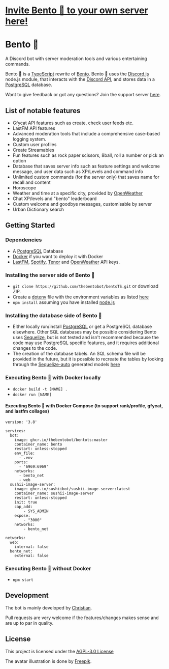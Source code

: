 # [Invite Bento 🍱 to your own server here!](https://discord.com/api/oauth2/authorize?client_id=787041583580184609&permissions=261926943991&scope=bot%20applications.commands)

# Bento 🍱

A Discord bot with server moderation tools and various entertaining commands.

Bento 🍱 is a [TypeScript](https://www.typescriptlang.org/) rewrite of [Bento](https://github.com/thebentobot/bento). Bento 🍱 uses the [Discord.js](https://discord.js.org/#/) node.js module, that interacts with the [Discord API](https://discord.com/developers/docs/reference), and stores data in a [PostgreSQL](https://www.postgresql.org/) database.

Want to give feedback or got any questions? Join the support server [here](https://discord.gg/dd68WwP).

## List of notable features

- Gfycat API features such as create, check user feeds etc.
- LastFM API features
- Advanced moderation tools that include a comprehensive case-based logging system.
- Custom user profiles
- Create Streamables
- Fun features such as rock paper scissors, 8ball, roll a number or pick an option
- Database that saves server info such as feature settings and welcome message, and user data such as XP/Levels and command info
- Unlimited custom commands (for the server only) that saves name for recall and content
- Horoscope
- Weather and time at a specific city, provided by [OpenWeather](https://openweathermap.org/)
- Chat XP/levels and "bento" leaderboard
- Custom welcome and goodbye messages, customisable by server
- Urban Dictionary search

## Getting Started

### Dependencies

* A [PostgreSQL](https://www.postgresql.org/) Database
* [Docker](https://www.docker.com/) if you want to deploy it with Docker
* [LastFM](https://www.last.fm/api), [Spotify](https://developer.spotify.com/documentation/web-api/), [Tenor](https://tenor.com/gifapi/documentation) and [OpenWeather](https://openweathermap.org/api) API keys.

### Installing the server side of Bento 🍱

* ```git clone https://github.com/thebentobot/bentoTS.git``` or download ZIP.
* Create a [dotenv](https://www.npmjs.com/package/dotenv) file with the environment variables as listed [here](https://github.com/thebentobot/bentoTS/blob/master/.env_example)
* ```npm install``` assuming you have installed [node.js](https://nodejs.org/en/)

### Installing the database side of Bento 🍱

* Either locally run/install [PostgreSQL](https://www.postgresql.org/) or get a PostgreSQL database elsewhere. Other SQL databases may be possible considering Bento uses [Sequelize](https://sequelize.org/), but is not tested and isn't recommended because the code may use PostgreSQL specific features, and it requires additional changes to the code.
* The creation of the database tabels. An SQL schema file will be provided in the future, but it is possible to recreate the tables by looking through the [Sequelize-auto](https://github.com/sequelize/sequelize-auto) generated models [here](https://github.com/thebentobot/bentoTS/tree/master/src/database/models) 

### Executing Bento 🍱 with Docker locally

* ```docker build -t [NAME] .```
* ```docker run [NAME]```

#### Executing Bento 🍱 with Docker Compose (to support rank/profile, gfycat, and lastfm collages)
```
version: '3.8'

services:
  bot:
    image: ghcr.io/thebentobot/bentots:master
    container_name: bento
    restart: unless-stopped
    env_file:
      - .env
    ports:
      - '6969:6969'
    networks: 
      - bento_net
      - web
  sushii-image-server:
    image: ghcr.io/sushiibot/sushii-image-server:latest
    container_name: sushii-image-server
    restart: unless-stopped
    init: true
    cap_add:
        - SYS_ADMIN
    expose:
        - "3000"
    networks:
        - bento_net 

networks:
  web:
    internal: false
  bento_net:
    external: false
```

### Executing Bento 🍱 without Docker

* ```npm start```

## Development

The bot is mainly developed by [Christian](https://github.com/banner4422).

Pull requests are very welcome if the features/changes makes sense and are up to par in quality.

## License

This project is licensed under the [AGPL-3.0 License](https://github.com/thebentobot/bentoTS/blob/master/LICENSE)

The avatar illustration is done by [Freepik](http://www.freepik.com).

